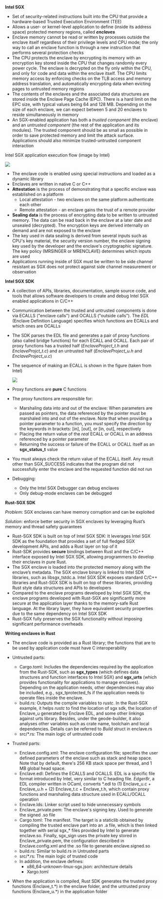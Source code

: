 **Intel SGX**

- Set of security-related instructions built into the CPU that provide a hardware-based Trusted Execution Environment (TEE)
- Allows a user- or kernel-level application to define (inside its address space) protected memory regions, called ***enclaves***
- Enclave memory cannot be read or written by processes outside the enclave itself regardless of their privilege levels and CPU mode; the only way to call an enclave function is through a new instruction that performs several protection checks
- The CPU protects the enclave by encrypting its memory with an encryption key stored inside the CPU that changes randomly every power cycle. The enclave is decrypted on the fly only within the CPU, and only for code and data within the enclave itself. The CPU limits memory access by enforcing checks on the TLB access and memory address translation, and automatically encrypting data when evicting pages to untrusted memory regions
- The contents of the enclaves and the associated data structures are stored inside the Enclave Page Cache (EPC). There is a hard limit on the EPC size, with typical values being 64 and 128 MB. Depending on the size of each enclave, we can expect between 5 and 20 enclaves to reside simultaneously in memory
- An SGX-enabled application has both a *trusted component* (the enclave) and an *untrusted component* (the rest of the application and its modules). The trusted component should be as small as possible in order to save protected memory and limit the attack surface. Applications should also minimize trusted-untrusted component interaction

Intel SGX application execution flow (image by Intel)

<img align="center" src="https://software.intel.com/content/dam/develop/external/us/en/images/intel-software-guard-extensions-tutorial-intel-sgx-foundation-fig03-658687.png">

- The enclave code is enabled using special instructions and loaded as a dynamic library
- Enclaves are written in native C or C++
- **Attestation** is the process of demonstrating that a specific enclave was established on a platform
  - Local attestation - two enclaves on the same platform authenticate each other
  - Remote attestation - an enclave gains the trust of a remote provider
- **Sealing data** is the process of encrypting data to be written to untrusted memory. The data can be read back in the enclave at a later date and unsealed (decrypted). The encryption keys are derived internally on demand and are not exposed to the enclave
- The key used in data sealing is derived from several inputs such as CPU's key material, the security version number, the enclave signing key used by the developer and the enclave's cryptographic signature. The key policy (MRSINGER or MRENCLAVE) determines which inputs are used
- Applications running inside of SGX must be written to be side channel resistant as SGX does not protect against side channel measurement or observation

**Intel SGX SDK**

- A collection of APIs, libraries, documentation, sample source code, and tools that allows software developers to create and debug Intel SGX enabled applications in C/C++

- Communication between the trusted and untrusted components is done via ECALLS ("enclave calls") and OCALLS ("outside calls"). The *EDL* (Enclave Definition Language) specifies which functions are ECALLs and which ones are OCALLs

- The SDK parses the EDL file and generates a pair of proxy functions (also called bridge functions) for each ECALL and OCALL. Each pair of proxy functions has a trusted half (*EnclaveProject_t.h* and *EnclaveProjct_t.c*) and an untrusted half (*EnclaveProject_u.h* and *EnclaveProject_u.c*)

- The sequence of making an ECALL is shown in the figure (taken from Intel)

  

  <img align="center" src="https://software.intel.com/content/dam/develop/external/us/en/images/enclave-development-part-7-fig-1-704116.png">

- Proxy functions are **pure** C functions

- The proxy functions are responsible for:
  - Marshaling data into and out of the enclave: When parameters are passed as pointers, the data referenced by the pointer must be marshaled into and out of the enclave. Note that when providing a pointer parameter to a function, you *must* specify the direction by the keywords in brackets: [in], [out], or [in, out], respectively
  - Placing the return value of the *real* ECALL or OCALL in an address referenced by a pointer parameter
  - Returning the success or failure of the ECALL or OCALL itself as an **sgx_status_t** value
  
- You must always check the return value of the ECALL itself. Any result other than SGX_SUCCESS indicates that the program did not successfully enter the enclave and the requested function did not run

- Debugging:

  - Only the Intel SGX Debugger can debug enclaves
  - Only debug-mode enclaves can be debugged

**Rust-SGX SDK**

*Problem*: SGX enclaves can have memory corruption and can be exploited

*Solution*: enforce better security in SGX enclaves by leveraging Rust’s memory and thread safety guarantees

- Rust-SGX SDK is built on top of Intel SGX SDK: It leverages Intel SGX SDK as the foundation that provides a set of full fledged SGX development APIs, and adds a Rust layer on top of it
- Rust-SDK provides **secure** bindings between Rust and the C/C++ interface exposed by Intel SGX SDK, allowing programmers to develop their enclaves in pure Rust. 
- The SGX enclave is loaded into the protected memory along with the enclave’s metadata. The SGX enclave binary is linked to Intel SDK libraries, such as libsgx_tstdc.a. Intel SGX SDK exposes standard C/C++ libraries and Rust-SGX SDK is built on top of these libraries, providing Rust style data structures and APIs to developers
- Compared to the enclave programs developed by Intel SGX SDK, the enclave programs developed with Rust-SGX are significantly more secure at the application layer thanks to the memory-safe Rust language. At the library layer, they have equivalent security properties due to the same dependency on Intel SGX SDK
- Rust-SGX fully preserves the SGX functionality without imposing significant performance overheads

**Writing enclaves in Rust**

- The enclave code is provided as a Rust library; the functions that are to be used by application code must have C interoperability
- Untrusted parts:
  - Cargo.toml: Includes the dependencies required by the application from the Rust-SDK, such as **sgx_types** (which defines data structures and function interfaces to Intel SGX) and **sgx_urts** (which provides functionality for applications to manage enclaves). Depending on the application needs, other dependencies may also be included, e.g., sgx_tprotected_fs if the application needs to operate files inside the enclave.
  - build.rs: Outputs the compile variables to *rustc*. In the Rust-SGX example, it helps *rustc* to find the location of sgx sdk, the location of Enclave_u generated by Enclave EDL, and some other linkings against urts library. Besides, under the geode-builder, it also analyses other variables such as crate name, toolchain and local dependencies. Details can be referred to *Build* struct in enclave.rs
  - src/*.rs: The main logic of untrusted code
- Trusted parts:
  - Enclave.config.xml: The enclave configuration file; specifies the user defined parameters of the enclave such as stack and heap space. Note that by default, there's 256 KB stack space per thread, and 1 MB global head space.
  - Enclave.edl: Defines the ECALLS and OCALLS. EDL is a specific file format introduced by Intel, very similar to C heading file. *Edger8r*, a EDL compiler written in OCaml, converts *.edl to (1) Enclave_u.c + Enclave_u.h + (2) Enclave_t.c + Enclave_t.h, which contain proxy functions and marshaling data structure used in ECALL/OCALL operation
  - Enclave.lds: Linker script used to hide unnecessary symbols
  - Enclave_private.pem: The enclave's signing key. Used to generate the signed .so file
  - Cargo.toml: The manifest. The target is a staticlib obtained by compiling the trusted enclave part into an .a file, which is then linked together with serial sgx_* files provided by Intel to generate enclave.so. Finally, sgx_sign uses the private key stored in Enclave_private.pem, the configuration described in Enclave.config.xml and the .so file to generate enclave.signed.so
  - build.rs: Similar to build.rs in Untrusted parts
  - src/*.rs: The main logic of trusted code
  - In addition, the enclave defines:
    - x86_64-unknown-linux-sgx.json: architecture details
    - Xargo.toml

- When the application is compiled, Rust SDK generates the trusted proxy functions (Enclave_t.\*) in the enclave folder, and the untrusted proxy functions (Enclave_u.\*) in the application folder
